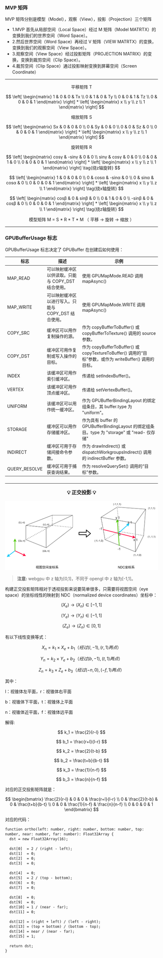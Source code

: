 ### MVP 矩阵

MVP 矩阵分别是模型（Model），观察（View），投影（Projection）三个矩阵

- 1.MVP 首先从局部空间（Local Space）经过 M 矩阵（Model MATRTX）的变换到我们的世界空间（Word Space）。
- 2.然后世界空间（Word Space）再经过 V 矩阵（VIEW MATRTX）的变换，变换到我们的观察空间（View Space）。
- 3.观察空间（View Space）经过投影矩阵（PROJECTION MATRIX）的变换，变换到裁剪空间（Clip Space）。
- 4.裁剪空间（Clip Space）通过投影映射变换到屏幕空间（Screen Coordinate）

<div align="center">

<hr/>

平移矩阵 T

$$
\left[
\begin{matrix}
1 & 0 & 0 & Tx  \\
0 & 1 & 0 & Ty  \\
0 & 0 & 1 & Tz  \\
0 & 0 & 0 & 1
\end{matrix}
\right]
*
\left[
\begin{matrix}
x  \\
y  \\
z  \\
1
\end{matrix}
\right]
$$

缩放矩阵 S

$$
\left[
\begin{matrix}
Sx & 0 & 0 & 0  \\
0 & Sy & 0 & 0  \\
0 & 0 & Sz & 0  \\
0 & 0 & 0 & 1
\end{matrix}
\right]
*
\left[
\begin{matrix}
x  \\
y  \\
z  \\
1
\end{matrix}
\right]
$$

旋转矩阵 R

$$
\left[
\begin{matrix}
cosγ & -sinγ & 0 & 0  \\
sinγ & cosγ & 0 & 0  \\
0 & 0 & 1 & 0  \\
0 & 0 & 0 & 1
\end{matrix}
\right]
*
\left[
\begin{matrix}
x  \\
y  \\
z  \\
1
\end{matrix}
\right]
\tag{绕z轴旋转}
$$

$$
\left[
\begin{matrix}
1 & 0 & 0 & 0  \\
0 & cosα & -sinα & 0  \\
0 & sinα & cosα & 0  \\
0 & 0 & 0 & 1
\end{matrix}
\right]
*
\left[
\begin{matrix}
x  \\
y  \\
z  \\
1
\end{matrix}
\right]
\tag{绕x轴旋转}
$$

$$
\left[
\begin{matrix}
cosβ & 0 & sinβ & 0  \\
0 & 1 & 0 & 0  \\
-sinβ & 0 & cosβ & 0  \\
0 & 0 & 0 & 1
\end{matrix}
\right]
*
\left[
\begin{matrix}
x  \\
y  \\
z  \\
1
\end{matrix}
\right]
\tag{绕z轴旋转}
$$

模型矩阵 M = S \* R \* T \* M （ 平移 -> 旋转 -> 缩放 ）

</div>

<hr/>

### GPUBufferUsage 标志

GPUBufferUsage 标志决定了 GPUBuffer 在创建后如何使用：

| 标志          | 描述                                                 | 示例                                                                                                   |
| ------------- | ---------------------------------------------------- | ------------------------------------------------------------------------------------------------------ |
| MAP_READ      | 可以映射缓冲区以供读取。只能与 COPY_DST 结合使用。   | 使用 GPUMapMode.READ 调用 mapAsync()                                                                   |
| MAP_WRITE     | 可以映射缓冲区以进行写入。只能与 COPY_DST 结合使用。 | 使用 GPUMapMode.WRITE 调用 mapAsync()                                                                  |
| COPY_SRC      | 缓冲区可以用作复制操作的源。                         | 作为 copyBufferToBuffer() 或 copyBufferToTexture() 调用的 source 参数。                                |
| COPY_DST      | 缓冲区可用作复制或写入操作的目标。                   | 作为 copyBufferToBuffer() 或 copyTextureToBuffer() 调用的“目标”参数，或作为 writeBuffer() 调用的目标。 |
| INDEX         | 该缓冲区可用作索引缓冲区。                           | 传递给 setIndexBuffer()。                                                                              |
| VERTEX        | 该缓冲区可用作顶点缓冲区。                           | 传递给 setVertexBuffer()。                                                                             |
| UNIFORM       | 该缓冲区可以用作统一缓冲区。                         | 作为 GPUBufferBindingLayout 的绑定组条目，其 buffer.type 为 "uniform"。                                |
| STORAGE       | 缓冲区可以用作存储缓冲区。                           | 作为具有 buffer 的 GPUBufferBindingLayout 的绑定组条目。type 为 "storage" 或 "read- 仅存储"            |
| INDIRECT      | 缓冲区可用于存储间接命令参数。                       | 作为 drawIndirect() 或 dispatchWorkgroupsIndirect() 调用的 indirectBuffer 参数。                       |
| QUERY_RESOLVE | 缓冲区可用于捕获查询结果。                           | 作为 resolveQuerySet() 调用的“目标”参数。                                                              |

<h3 align="center">

<hr/>

💡 **正交投影** 💡

</h3>

![正交投影](public/ortho.svg "正交投影")

> **注意:** webgpu 中 z 轴为[0,1]，不同于 opengl 中 z 轴为[-1,1]。

构建正交投影矩阵相对于透视投影来说要简单很多，只需要将视图空间（eye space）的坐标线性的映射到 NDC（normalized device coordinates）坐标中：

$$
(X_e) \to (X_n) \in [-1,1]
$$

$$
(Y_e) \to (Y_n) \in [-1,1]
$$

$$
(Z_e) \to (Z_n) \in [0,1]
$$

有以下线性变换等式：

$$
X_n = k_1 \times X_e + b_1   （经过(l,-1),(r,1)两点）
$$

$$
Y_n = k_2 \times Y_e + b_2   （经过(b,-1),(t,1)两点）
$$

$$
Z_n = k_3 \times Z_e + b_3   （经过(-n,0),(-f,1)两点）
$$

其中：

l：视锥体左平面，r：视锥体右平面

b：视锥体下平面，t：视锥体上平面

n：视锥体近平面，f：视锥体远平面

解得:

$$
k_1 = \frac{2}{r-l}
$$

$$
b_1 = \frac{r+l}{l-r}
$$

$$
k_2 = \frac{2}{t-b}
$$

$$
b_2 = \frac{t+b}{b-t}
$$

$$
k_3 = \frac{1}{n-f}
$$

$$
b_3 = \frac{n}{n-f}
$$

对应的正交投影矩阵就是：

$$
\begin{bmatrix}
\frac{2}{r-l} & 0 & 0 & \frac{r+l}{l-r} \\
0 & \frac{2}{t-b} & 0 & \frac{t+b}{b-t} \\
0 & 0 & \frac{1}{n-f} & \frac{n}{n-f} \\
0 & 0 & 0 & 1
\end{bmatrix}
$$

对应的代码：

```
function ortho(left: number, right: number, bottom: number, top: number, near: number, far: number): Float32Array {
  dst = new Float32Array(16);

  dst[0]  = 2 / (right - left);
  dst[1]  = 0;
  dst[2]  = 0;
  dst[3]  = 0;

  dst[4]  = 0;
  dst[5]  = 2 / (top - bottom);
  dst[6]  = 0;
  dst[7]  = 0;

  dst[8]  = 0;
  dst[9]  = 0;
  dst[10] = 1 / (near - far);
  dst[11] = 0;

  dst[12] = (right + left) / (left - right);
  dst[13] = (top + bottom) / (bottom - top);
  dst[14] = near / (near - far);
  dst[15] = 1;

  return dst;
}

```
